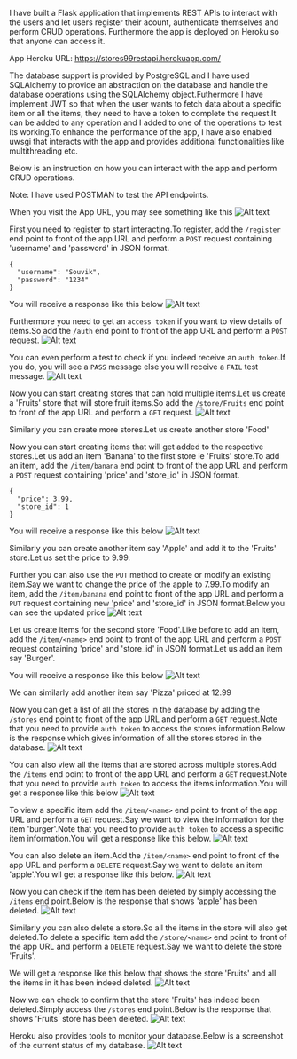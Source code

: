 I have built a Flask application that implements REST APIs to interact with the users and let users register their acount, authenticate themselves and perform CRUD operations.
Furthermore the app is deployed on Heroku so that anyone can access it.

App Heroku URL: https://stores99restapi.herokuapp.com/

The database support is provided by PostgreSQL and I have used SQLAlchemy to provide an abstraction on the database and handle the database operations using the SQLAlchemy object.Futhermore I have implement JWT so that when the user wants to fetch data about a specific item or all the items, they need to have a token to complete the request.It can be added to any operation and I added to one of the operations to test its working.To enhance the performance of the app, I have also enabled uwsgi that interacts with the app and provides additional functionalities like multithreading etc.

Below is an instruction on how you can interact with the app and perform CRUD operations.

Note: I have used POSTMAN to test the API endpoints.

When you visit the App URL, you may see something like this
![Alt text](https://github.com/Souvikray/REST-API-Demo/blob/master/screenshot1.png?raw=true "Optional Title")

First you need to register to start interacting.To register, add the ```/register``` end point to front of the app URL and perform a ```POST``` request containing 'username' and 'password' in JSON format.
```
{
  "username": "Souvik",
  "password": "1234"
}
```
You will receive a response like this below
![Alt text](https://github.com/Souvikray/REST-API-Demo/blob/master/screenshot2.png?raw=true "Optional Title")

Furthermore you need to get an ```access token``` if you want to view details of items.So add the ```/auth``` end point to front of the app URL and perform a ```POST``` request.
![Alt text](https://github.com/Souvikray/REST-API-Demo/blob/master/screenshot3.png?raw=true "Optional Title")

You can even perform a test to check if you indeed receive an ```auth token```.If you do, you will see a ```PASS``` message else you will receive a ```FAIL``` test message.
![Alt text](https://github.com/Souvikray/REST-API-Demo/blob/master/screenshot4.png?raw=true "Optional Title")

Now you can start creating stores that can hold multiple items.Let us create a 'Fruits' store that will store fruit items.So add the ```/store/Fruits``` end point to front of the app URL and perform a ```GET``` request.
![Alt text](https://github.com/Souvikray/REST-API-Demo/blob/master/screenshot5.png?raw=true "Optional Title")

Similarly you can create more stores.Let us create another store 'Food'

Now you can start creating items that will get added to the respective stores.Let us add an item 'Banana' to the first store ie 'Fruits' store.To add an item, add the ```/item/banana``` end point to front of the app URL and perform a ```POST``` request containing 'price' and 'store_id' in JSON format.
```
{
  "price": 3.99,
  "store_id": 1
}
```
You will receive a response like this below
![Alt text](https://github.com/Souvikray/REST-API-Demo/blob/master/screenshot6.png?raw=true "Optional Title")

Similarly you can create another item say 'Apple' and add it to the 'Fruits' store.Let us set the price to 9.99.

Further you can also use the ```PUT``` method to create or modify an existing item.Say we want to change the price of the apple to 7.99.To modify an item, add the ```/item/banana``` end point to front of the app URL and perform a ```PUT``` request containing new 'price' and 'store_id' in JSON format.Below you can see the updated price
![Alt text](https://github.com/Souvikray/REST-API-Demo/blob/master/screenshot7.png?raw=true "Optional Title")

Let us create items for the second store 'Food'.Like before to add an item, add the ```/item/<name>``` end point to front of the app URL and perform a ```POST``` request containing 'price' and 'store_id' in JSON format.Let us add an item say 'Burger'.

You will receive a response like this below
![Alt text](https://github.com/Souvikray/REST-API-Demo/blob/master/screenshot8.png?raw=true "Optional Title")

We can similarly add another item say 'Pizza' priced at 12.99

Now you can get a list of all the stores in the database by adding the ```/stores``` end point to front of the app URL and perform a ```GET``` request.Note that you need to provide ```auth token``` to access the stores information.Below is the response which gives information of all the stores stored in the database.
![Alt text](https://github.com/Souvikray/REST-API-Demo/blob/master/screenshot9.png?raw=true "Optional Title")

You can also view all the items that are stored across multiple stores.Add the ```/items``` end point to front of the app URL and perform a ```GET``` request.Note that you need to provide ```auth token``` to access the items information.You will get a response like this below
![Alt text](https://github.com/Souvikray/REST-API-Demo/blob/master/screenshot10.png?raw=true "Optional Title")

To view a specific item add the ```/item/<name>``` end point to front of the app URL and perform a ```GET``` request.Say we want to view the information for the item 'burger'.Note that you need to provide ```auth token``` to access a specific item information.You will get a response like this below.
![Alt text](https://github.com/Souvikray/REST-API-Demo/blob/master/screenshot11.png?raw=true "Optional Title")

You can also delete an item.Add the ```/item/<name>``` end point to front of the app URL and perform a ```DELETE``` request.Say we want to delete an item 'apple'.You wil get a response like this below.
![Alt text](https://github.com/Souvikray/REST-API-Demo/blob/master/screenshot12.png?raw=true "Optional Title")

Now you can check if the item has been deleted by simply accessing the ```/items``` end point.Below is the response that shows 'apple' has been deleted.
![Alt text](https://github.com/Souvikray/REST-API-Demo/blob/master/screenshot13.png?raw=true "Optional Title")

Similarly you can also delete a store.So all the items in the store will also get deleted.To delete a specific item add the ```/store/<name>``` end point to front of the app URL and perform a ```DELETE``` request.Say we want to delete the store 'Fruits'.

We will get a response like this below that shows the store 'Fruits' and all the items in it has been indeed deleted.
![Alt text](https://github.com/Souvikray/REST-API-Demo/blob/master/screenshot14.png?raw=true "Optional Title")

Now we can check to confirm that the store 'Fruits' has indeed been deleted.Simply access the ```/stores``` end point.Below is the response that shows 'Fruits' store has been deleted.
![Alt text](https://github.com/Souvikray/REST-API-Demo/blob/master/screenshot15.png?raw=true "Optional Title")

Heroku also provides tools to monitor your database.Below is a screenshot of the current status of my database.
![Alt text](https://github.com/Souvikray/REST-API-Demo/blob/master/screenshot16.png?raw=true "Optional Title")








